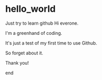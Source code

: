 # hello_world
Just try to learn github
Hi everone.

I'm a greenhand of coding.

It's just a test of my first time to use Github.

So forget about it.

Thank you!

end
